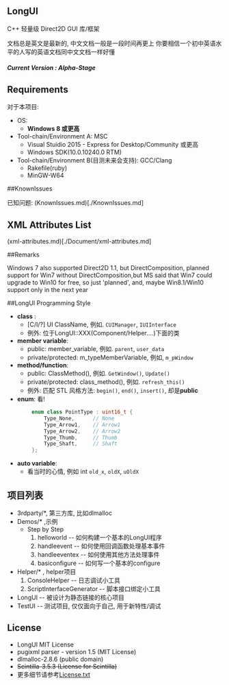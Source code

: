 ﻿## LongUI
 C++ 轻量级 Direct2D GUI 库/框架  
 
 文档总是英文是最新的, 中文文档一般是一段时间再更上
 你要相信一个初中英语水平的人写的英语文档同中文文档一样好懂
 
##### Current Version : Alpha-Stage

## Requirements
  
对于本项目:
  
  - OS: 
    - **Windows 8 或更高**
  - Tool-chain/Environment A: MSC  
    - Visual Stuidio 2015 - Express for Desktop/Community 或更高
    - Windows SDK(10.0.10240.0 RTM)
  - Tool-chain/Environment B(目测未来会支持): GCC/Clang  
    - Rakefile(ruby)
    - MinGW-W64
    
##KnownIssues
  
  已知问题: (KnownIssues.md)[./KnownIssues.md]
  
## XML Attributes List
  (xml-attributes.md)[./Document/xml-attributes.md]
  
##Remarks
  
  Windows 7 also supported Direct2D 1.1, but DirectComposition, planned support
  for Win7 without DirectComposition,but MS said that Win7 could upgrade to 
  Win10 for free, so just 'planned', and, maybe Win8.1/Win10 support only in 
  the next year
  
##LongUI Programming Style
  
  - **class** :  
      - \[C/I/?\] UI ClassName, 例如. `CUIManager`, `IUIInterface `
      - 例外: 位于LongUI::XXX(Component/Helper....)下面的类
  - **member variable**:  
      - public: member_variable, 例如. `parent`, `user_data`
      - private/protected: m_typeMemberVariable, 例如, `m_pWindow`
  - **method/function**:  
      - public: ClassMethod(), 例如. `GetWindow()`, `Update()`
      - private/protected:  class_method(), 例如. `refresh_this()`  
      - 例外: 匹配 STL 风格方法: `begin()`, `end()`, `insert()`, 却是**public**
  - **enum**:  看!
```cpp
        enum class PointType : uint16_t {
            Type_None,      // None
            Type_Arrow1,    // Arrow1
            Type_Arrow2,    // Arrow2
            Type_Thumb,     // Thumb
            Type_Shaft,     // Shaft
        };
```
  - **auto variable**:  
    - 看当时的心情, 例如  int `old_x`, `oldX`, `uOldX`
    

## 项目列表
  
  - 3rdparty/*, 第三方库, 比如dlmalloc
  - Demos/* ,示例  
    - Step by Step  
      1. helloworld -- 如何构建一个基本的LongUI程序
      2. handleevent -- 如何使用回调函数处理基本事件
      3. handleeventex -- 如何使用其他方法处理事件
      4. basiconfigure -- 如何写一个基本的configure 
  - Helper/* , helper项目  
    1.  ConsoleHelper -- 日志调试小工具
    2.  ScriptInterfaceGenerator -- 脚本接口绑定小工具
  - LongUI -- 被设计为静态链接的核心项目
  - TestUI -- 测试项目, 仅仅面向于自己, 用于新特性/调试
  
## License
  
  - LongUI MIT License
  - pugixml parser - version 1.5 (MIT License)
  - dlmalloc-2.8.6 (public domain)
  - ~~Scintilla-3.5.3 (License for Scintilla)~~
  - 更多细节请参考[License.txt](./License.txt)